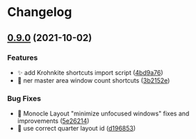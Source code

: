 # Changelog

## [0.9.0](https://www.github.com/gikari/bismuth/compare/v0.9.0-alpha2...v0.9.0) (2021-10-02)


### Features

* :sparkles: add Krohnkite shortcuts import script ([4bd9a76](https://www.github.com/gikari/bismuth/commit/4bd9a76c78956c7a99cd6b43e0cb32f6ab65fa08))
* :wrench: ner master area window count shortcuts ([3b2152e](https://www.github.com/gikari/bismuth/commit/3b2152e81199cbf156f44efe4e333778d597e4eb))


### Bug Fixes

* :bug: Monocle Layout "minimize unfocused windows" fixes and improvements ([5e26214](https://www.github.com/gikari/bismuth/commit/5e262141a114e3d7163355e03d163c372bd050aa))
* :bug: use correct quarter layout id ([d196853](https://www.github.com/gikari/bismuth/commit/d196853941ed068678cd8df1cab03b220ac71ded))
